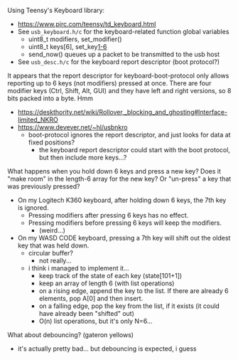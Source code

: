Using Teensy's Keyboard library:
* https://www.pjrc.com/teensy/td_keyboard.html
* See `usb_keyboard.h/c` for the keyboard-related function global variables
  * uint8_t modifiers,  set_modifier()
  * uint8_t keys[6],  set_key[1-6]()
  * send_now()  queues up a packet to be transmitted to the usb host
* See `usb_desc.h/c` for the keyboard report descriptor (boot protocol?)

It appears that the report descriptor for keyboard-boot-protocol only allows reporting up to 6 keys (not modifiers) pressed at once. There are four modifier keys (Ctrl, Shift, Alt, GUI) and they have left and right versions, so 8 bits packed into a byte.
Hmm
* https://deskthority.net/wiki/Rollover,_blocking_and_ghosting#Interface-limited_NKRO
* https://www.devever.net/~hl/usbnkro
  * boot-protocol ignores the report descriptor, and just looks for data at fixed positions?
    * the keyboard report descriptor could start with the boot protocol, but then include more keys...?

What happens when you hold down 6 keys and press a new key? Does it "make room" in the length-6 array for the new key? Or "un-press" a key that was previously pressed?
* On my Logitech K360 keyboard, after holding down 6 keys, the 7th key is ignored.
  * Pressing modifiers after pressing 6 keys has no effect.
  * Pressing modifiers before pressing 6 keys will keep the modifiers.
    * (weird...)
* On my WASD CODE keyboard, pressing a 7th key will shift out the oldest key that was held down.
  * circular buffer?
    * not really...
  * i think i managed to implement it...
    * keep track of the state of each key (state[101+1])
    * keep an array of length 6 (with list operations)
    * on a rising edge, append the key to the list. If there are already 6 elements, pop A[0] and then insert.
    * on a falling edge, pop the key from the list, if it exists (it could have already been "shifted" out)
    * O(n) list operations, but it's only N=6...

What about debouncing? (gateron yellows)
* it's actually pretty bad... but debouncing is expected, i guess